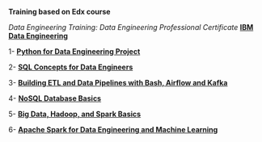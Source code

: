 **Training based on Edx course**

*Data Engineering Training: Data Engineering Professional Certificate* <a href="https://www.edx.org/professional-certificate/ibm-data-engineering" target="_blank"> <b>IBM Data Engineering</b> </a>

1- <a href="https://www.edx.org/course/python-for-data-engineering-project" target="_blank"> <b>Python for Data Engineering Project</b> </a>

2- <a href="https://www.edx.org/course/sql-concepts-for-data-engineers" target="_blank"> <b>SQL Concepts for Data Engineers</b> </a>

3- <a href="https://www.edx.org/course/building-etl-and-data-pipelines-with-bash-airflow-and-kafka" target="_blank"> <b>Building ETL and Data Pipelines with Bash, Airflow and Kafka</b> </a>

4- <a href="https://www.edx.org/course/nosql-basics" target="_blank"> <b>NoSQL Database Basics</b> </a>

5- <a href="https://www.edx.org/course/big-data-hadoop-and-spark-basics" target="_blank"> <b>Big Data, Hadoop, and Spark Basics</b> </a>

6- <a href="https://www.edx.org/course/apache-spark-for-data-engineering-and-machine-learning" target="_blank"> <b>Apache Spark for Data Engineering and Machine Learning</b> </a>